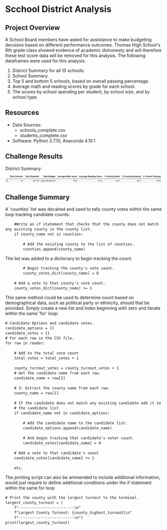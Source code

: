 # Scchool District Analysis

## Project Overview
A School Board members have asked for assistance to make budgeting decsions based on different performance outcomes. Thomas High School's 9th grade class showed evidence of academic dishonesty and will therefore these test score data will be removed for this analysis. The following dataframes were used for this analysis. 
1. District Summary for all 15 schools.
2. School Summary.
3. Top 5 and bottom 5 schools, based on overall passing percentage. 
4. Average math and reading scores by grade for each school.
5. The scores by school spending per student, by school size, and by school type.

## Resources 
- Data Sources: 
  - schools_complete.csv
  - students_complete.csv        
- Software: Python 3.7.10, Anaconda 4.10.1

## Challenge Results
District Summary:

![District Summary](analysis/District_Summary.png)


## Challenge Summary

A 'counties' list was decalred and used to tally county votes within the same loop tracking candidate counts:

        #Write an if statement that checks that the county does not match any existing county in the county list.
        if county_name not in counties:

            # Add the existing county to the list of counties.
            counties.append(county_name)

The list was added to a dictionary to begin tracking the count:
            
            # Begin tracking the county's vote count.
            county_votes_dict[county_name] = 0

        # Add a vote to that county's vote count.
        county_votes_dict[county_name] += 1
        
This same method could be used to determine count based on demographical data, such as political party or ethnicity, should that be provided. Simply create a new list and index beginning with zero and iterate within the same 'for' loop:

    # Candidate Options and candidate votes.
    candidate_options = []
    candidate_votes = {}
    # For each row in the CSV file.
    for row in reader:

        # Add to the total vote count
        total_votes = total_votes + 1

        county_turnout_votes = county_turnout_votes + 1
        # Get the candidate name from each row.
        candidate_name = row[2]

        # 3: Extract the county name from each row.
        county_name = row[1]
    
        # If the candidate does not match any existing candidate add it to
        # the candidate list
        if candidate_name not in candidate_options:

            # Add the candidate name to the candidate list.
            candidate_options.append(candidate_name)

            # And begin tracking that candidate's voter count.
            candidate_votes[candidate_name] = 0

        # Add a vote to that candidate's count
        candidate_votes[candidate_name] += 1

        etc.
        
The printing script can also be ammended to include additional information, would just require to define additional conditions under the if statement within the same for loop 
           
    # Print the county with the largest turnout to the terminal.
    largest_county_turnout = (
        f"-------------------------\n"
        f"Largest County Turnout: {county_highest_turnout}\n"
        f"-------------------------\n")
    print(largest_county_turnout)


